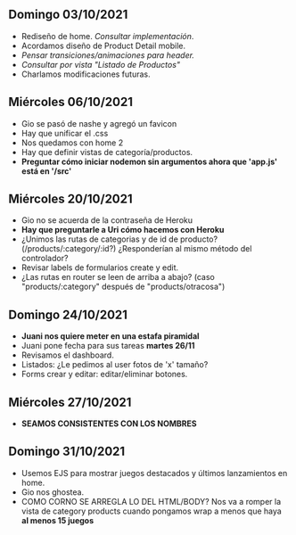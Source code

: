 ## Domingo 03/10/2021

- Rediseño de home. *Consultar implementación*.
- Acordamos diseño de Product Detail mobile.
- *Pensar transiciones/animaciones para header.*
- *Consultar por vista "Listado de Productos"*
- Charlamos modificaciones futuras.


## Miércoles 06/10/2021

- Gio se pasó de nashe y agregó un favicon
- Hay que unificar el .css
- Nos quedamos con home 2
- Hay que definir vistas de categoría/productos.
- **Preguntar cómo iniciar nodemon sin argumentos ahora que 'app.js' está en '/src'**


## Miércoles 20/10/2021

- Gio no se acuerda de la contraseña de Heroku
- **Hay que preguntarle a Uri cómo hacemos con Heroku**
- ¿Unimos las rutas de categorias y de id de producto? (/products/:category/:id?) ¿Responderían al mismo método del controlador?
- Revisar labels de formularios create y edit.
- ¿Las rutas en router se leen de arriba a abajo? (caso "products/:category" después de "products/otracosa")

## Domingo 24/10/2021

- **Juani nos quiere meter en una estafa piramidal**
- Juani pone fecha para sus tareas **martes 26/11** 
- Revisamos el dashboard.
- Listados: ¿Le pedimos al user fotos de 'x' tamaño?
- Forms crear y editar: editar/eliminar botones.

## Miércoles 27/10/2021

- **SEAMOS CONSISTENTES CON LOS NOMBRES**

## Domingo 31/10/2021

- Usemos EJS para mostrar juegos destacados y últimos lanzamientos en home.
- Gio nos ghostea.
- COMO CORNO SE ARREGLA LO DEL HTML/BODY? Nos va a romper la vista de category products cuando pongamos wrap a menos que haya **al menos 15 juegos**
